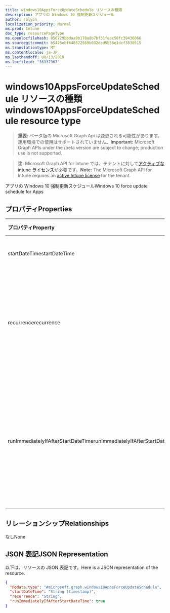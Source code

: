 ```yaml
---
title: windows10AppsForceUpdateSchedule リソースの種類
description: アプリの Windows 10 強制更新スケジュール
author: rolyon
localization_priority: Normal
ms.prod: Intune
doc_type: resourcePageType
ms.openlocfilehash: 856729bbdaa9b178a8b7bf31feac58fc39436066
ms.sourcegitcommit: b5425ebf648572569b032ded5b56e1dcf3830515
ms.translationtype: MT
ms.contentlocale: ja-JP
ms.lasthandoff: 08/13/2019
ms.locfileid: "36337967"
---
```

# <a name="windows10appsforceupdateschedule-resource-type"></a><span data-ttu-id="22814-103">windows10AppsForceUpdateSchedule リソースの種類</span><span class="sxs-lookup"><span data-stu-id="22814-103">windows10AppsForceUpdateSchedule resource type</span></span>

> <span data-ttu-id="22814-104">**重要:** ベータ版の Microsoft Graph Api は変更される可能性があります。運用環境での使用はサポートされていません。</span><span class="sxs-lookup"><span data-stu-id="22814-104">**Important:** Microsoft Graph APIs under the /beta version are subject to change; production use is not supported.</span></span>

> <span data-ttu-id="22814-105">**注:** Microsoft Graph API for Intune では、テナントに対して[アクティブな intune ライセンス](https://go.microsoft.com/fwlink/?linkid=839381)が必要です。</span><span class="sxs-lookup"><span data-stu-id="22814-105">**Note:** The Microsoft Graph API for Intune requires an [active Intune license](https://go.microsoft.com/fwlink/?linkid=839381) for the tenant.</span></span>

<span data-ttu-id="22814-106">アプリの Windows 10 強制更新スケジュール</span><span class="sxs-lookup"><span data-stu-id="22814-106">Windows 10 force update schedule for Apps</span></span>

## <a name="properties"></a><span data-ttu-id="22814-107">プロパティ</span><span class="sxs-lookup"><span data-stu-id="22814-107">Properties</span></span>
|<span data-ttu-id="22814-108">プロパティ</span><span class="sxs-lookup"><span data-stu-id="22814-108">Property</span></span>|<span data-ttu-id="22814-109">型</span><span class="sxs-lookup"><span data-stu-id="22814-109">Type</span></span>|<span data-ttu-id="22814-110">説明</span><span class="sxs-lookup"><span data-stu-id="22814-110">Description</span></span>|
|:---|:---|:---|
|<span data-ttu-id="22814-111">startDateTime</span><span class="sxs-lookup"><span data-stu-id="22814-111">startDateTime</span></span>|<span data-ttu-id="22814-112">DateTimeOffset</span><span class="sxs-lookup"><span data-stu-id="22814-112">DateTimeOffset</span></span>|<span data-ttu-id="22814-113">強制再起動の開始時刻。</span><span class="sxs-lookup"><span data-stu-id="22814-113">The start time for the force restart.</span></span>|
|<span data-ttu-id="22814-114">recurrence</span><span class="sxs-lookup"><span data-stu-id="22814-114">recurrence</span></span>|[<span data-ttu-id="22814-115">windows10AppsUpdateRecurrence</span><span class="sxs-lookup"><span data-stu-id="22814-115">windows10AppsUpdateRecurrence</span></span>](../resources/intune-deviceconfig-windows10appsupdaterecurrence.md)|<span data-ttu-id="22814-116">定期的なスケジュール。</span><span class="sxs-lookup"><span data-stu-id="22814-116">Recurrence schedule.</span></span> <span data-ttu-id="22814-117">使用可能な値は、`none`、`daily`、`weekly`、`monthly` です。</span><span class="sxs-lookup"><span data-stu-id="22814-117">Possible values are: `none`, `daily`, `weekly`, `monthly`.</span></span>|
|<span data-ttu-id="22814-118">runImmediatelyIfAfterStartDateTime</span><span class="sxs-lookup"><span data-stu-id="22814-118">runImmediatelyIfAfterStartDateTime</span></span>|<span data-ttu-id="22814-119">Boolean</span><span class="sxs-lookup"><span data-stu-id="22814-119">Boolean</span></span>|<span data-ttu-id="22814-120">True の場合は、StartDateTime が過去の場合はすぐにタスクを実行します。それ以外の場合は、次の定期的なパターンが実行されます。</span><span class="sxs-lookup"><span data-stu-id="22814-120">If true, runs the task immediately if StartDateTime is in the past, else, runs at the next recurrence.</span></span>|

## <a name="relationships"></a><span data-ttu-id="22814-121">リレーションシップ</span><span class="sxs-lookup"><span data-stu-id="22814-121">Relationships</span></span>
<span data-ttu-id="22814-122">なし</span><span class="sxs-lookup"><span data-stu-id="22814-122">None</span></span>

## <a name="json-representation"></a><span data-ttu-id="22814-123">JSON 表記</span><span class="sxs-lookup"><span data-stu-id="22814-123">JSON Representation</span></span>
<span data-ttu-id="22814-124">以下は、リソースの JSON 表記です。</span><span class="sxs-lookup"><span data-stu-id="22814-124">Here is a JSON representation of the resource.</span></span>
<!-- {
  "blockType": "resource",
  "@odata.type": "microsoft.graph.windows10AppsForceUpdateSchedule"
}
-->
``` json
{
  "@odata.type": "#microsoft.graph.windows10AppsForceUpdateSchedule",
  "startDateTime": "String (timestamp)",
  "recurrence": "String",
  "runImmediatelyIfAfterStartDateTime": true
}
```



